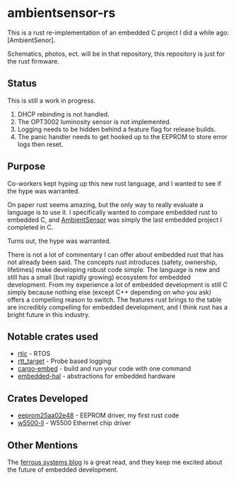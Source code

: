 # ambientsensor-rs

This is a rust re-implementation of an embedded C project I did a while ago: [AmbientSenor].

Schematics, photos, ect. will be in that repository, this repository is just for the rust firmware.

## Status

This is still a work in progress.

1. DHCP rebinding is not handled.
2. The OPT3002 luminosity sensor is not implemented.
3. Logging needs to be hidden behind a feature flag for release builds.
4. The panic handler needs to get hooked up to the EEPROM to store error logs then reset.

## Purpose

Co-workers kept hyping up this new rust language, and I wanted to see if the hype was warranted.

On paper rust seems amazing, but the only way to really evaluate a language is to use it.  I specifically wanted to compare embedded rust to embedded C, and [AmbientSensor] was simply the last embedded project I completed in C.

Turns out, the hype was warranted.

There is not a lot of commentary I can offer about embedded rust that has not already been said.  The concepts rust introduces (safety, ownership, lifetimes) make developing robust code simple.  The language is new and still has a small (but rapidly growing) ecosystem for embedded development.  From my experience a lot of embedded development is still C simply because nothing else (except C++ depending on who you ask) offers a compelling reason to switch.  The features rust brings to the table are incredibly compelling for embedded development, and I think rust has a bright future in this industry.

## Notable crates used

* [rtic](https://rtic.rs/0.5/book/en/) - RTOS
* [rtt_target](https://docs.rs/rtt-target/0.3.0/rtt_target/) - Probe based logging 
* [cargo-embed](https://crates.io/crates/cargo-embed) - build and run your code with one command
* [embedded-hal](https://github.com/rust-embedded/embedded-hal) - abstractions for embedded hardware

## Crates Developed

* [eeprom25aa02e48](https://github.com/newAM/eeprom25aa02e48-rs) - EEPROM driver, my first rust code
* [w5500-ll](https://github.com/newAM/w5500-ll-rs) - W5500 Ethernet chip driver

## Other Mentions

The [ferrous systems blog] is a great read, and they keep me excited about the future of embedded development.

[ferrous systems blog]: https://ferrous-systems.com/blog/
[AmbientSensor]: https://github.com/newam/ambientsensor

